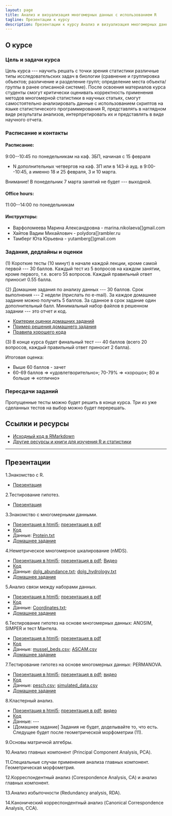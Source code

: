 ```yaml
---
layout: page
title: Анализ и визуализация многомерных данных с использованием R
tagline: Презентации к курсу
description: Презентации к курсу Анализ и визуализация многомерных данных с использованием R
---
```


## О курсе

### Цель и задачи курса

Цель курса --- научить решать с точки зрения статистики различные типы исследовательских задач в биологии (сравнение и группировка объектов; различение и разделение групп; определение места объекта/группы в ранее описанной системе). 
После освоения материалов курса студенты смогут критически оценивать корректность применения методов многомерной статистики в научных статьях, смогут самостоятельно анализировать данные с использованием скриптов на языке статистического программирования R, представлять в наглядном виде результаты анализов, интерпретировать их и представлять в виде научного отчета.

### Расписание и контакты

#### Расписание:

9:00--10:45 по понедельникам на каф. ЗБП, начиная с 15 февраля  
+ N дополнительных четвергов на каф. ЗП или в 143-й ауд. в 9:00--10:45, а именно 18 и 25 февраля, 3 и 10 марта.

Внимание! В понедельник 7 марта занятий не будет --- выходной.

#### Office hours: 

11:00--14:00 по понедельникам

#### Инструкторы: 

- Варфоломеева Марина Александровна -  marina.nikolaeva[]gmail.com
- Хайтов Вадим Михайлович - polydora[]rambler.ru
- Тамберг Юта Юрьевна - yutamberg[]gmail.com

### Задания, дедлайны и оценки

(1) Короткие тесты (10 минут) в начале каждой лекции, кроме самой первой --- 30 баллов. Каждый тест из 5 вопросов на каждом занятии, кроме первого, т.е. всего 55 вопросов. Каждый правильный ответ приносит 0.55 балла.

(2) Домашние задания по анализу данных --- 30 баллов. Срок выполнения --- 2 недели (прислать по e-mail). За каждое домашнее задание можно получить 5 баллов. За сданное в срок задание один дополнительный балл. Минимальный набор файлов в решенном задании --- это отчет и код.

- [Критерии оценки домашних заданий](pages/evaluation_criteria.html)
- [Пример решения домашнего задания](example-report.zip)
- [Правила хорошего кода](pages/coding_practices.html)

(3) В конце курса будет финальный тест --- 40 баллов (всего 20 вопросов, каждый правильный ответ приносит 2 балла).

Итоговая оценка:

- Выше 60 баллов - зачет
- 60-69 баллов => «удовлетворительно»; 70-79% => «хорошо»; 80 и больше => «отлично»

### Пересдачи заданий

Пропущенные тесты можно будет решить в конце курса.
Три из уже сделанных тестов на выбор можно будет перерешать.


## Ссылки и ресурсы

- [Исходный код в RMarkdown](http://github.com/varmara/multivar-course)
- [Другие ресурсы и книги для изучения R и статистики](pages/resources.html)

<!--

- [Как и где можно найти помощь с R и статистикой](pages/more_help.html)

-->

---

## Презентации

1.Знакомство с R.

- [Презентация](pages/01_introduction_to_r.html)

2.Тестирование гипотез.

- [Презентация](pages/02_hypothesis_testing.html)

3.Знакомство с многомерными данными.

- [Презентация в html5](pages/03_multivariate_data_and_dissimilarities.html); [презентация в pdf](pages/03_multivariate_data_and_dissimilarities.pdf)
- [Код](https://raw.githubusercontent.com/varmara/multivar-course/master/03_multivariate_data_and_dissimilarities.R)
- Данные: [Protein.txt](https://raw.githubusercontent.com/varmara/multivar-course/master/data/Protein.txt)
- [Домашнее задание](https://github.com/varmara/multivar-course/raw/master/tasks/task01.zip)

4.Неметрическое многомерное шкалирование (nMDS).

- [Презентация в html5](pages/04_nMDS.html); [презентация в pdf](pages/04_nMDS.pdf); [Видео](https://www.youtube.com/playlist?list=PL_m3ZHlVDNoq574p-bpZWeRTflnMhuJPK)
- [Код](https://raw.githubusercontent.com/varmara/multivar-course/master/04_nMDS.R)
- Данные: [dolg_abundance.txt](https://raw.githubusercontent.com/varmara/multivar-course/master/data/dolg_abundance.txt); [dolg_hydrology.txt](https://raw.githubusercontent.com/varmara/multivar-course/master/data/dolg_hydrology.txt)
- [Домашнее задание](https://github.com/varmara/multivar-course/raw/master/tasks/task02.zip)


5.Анализ связи между наборами данных.

- [Презентация в html5](pages/05_Mantel_correlation-based_methods.html); [презентация в pdf](pages/05_Mantel_correlation-based_methods.pdf)
- [Код](https://raw.githubusercontent.com/varmara/multivar-course/master/05_Mantel_correlation-based_methods.R)
- Данные: [Coordinates.txt](https://raw.githubusercontent.com/varmara/multivar-course/master/data/Coordinates.txt);
- [Домашнее задание](https://github.com/varmara/multivar-course/raw/master/tasks/task03.zip)

6.Тестирование гипотез на основе многомерных данных: ANOSIM, SIMPER и тест Мантела.

- [Презентация в html5](pages/06_ANOSIM_SIMPER.html); [презентация в pdf](pages/06_ANOSIM_SIMPER.pdf)
- [Код](https://raw.githubusercontent.com/varmara/multivar-course/master/06_ANOSIM_SIMPER.R)
- Данные: [mussel_beds.csv](https://raw.githubusercontent.com/varmara/multivar-course/master/data/mussel_beds.csv); [ASCAM.csv](https://raw.githubusercontent.com/varmara/multivar-course/master/data/ASCAM.csv)
- [Домашнее задание](https://github.com/varmara/multivar-course/raw/master/tasks/task04.zip)

7.Тестирование гипотез на основе многомерных данных: PERMANOVA. 

- [Презентация в html5](pages/07_perMANOVA.html); [презентация в pdf](pages/07_perMANOVA.pdf); [видео](https://www.youtube.com/playlist?list=PL_m3ZHlVDNopt38eYg7S885VGbohSaA_x)
- [Код](https://raw.githubusercontent.com/varmara/multivar-course/master/07_perMANOVA.R)
- Данные: [pesch.csv](https://raw.githubusercontent.com/varmara/multivar-course/master/data/pesch.csv); [simulated_data.csv](https://raw.githubusercontent.com/varmara/multivar-course/master/data/simulated_data.csv)
- [Домашнее задание](https://github.com/varmara/multivar-course/raw/master/tasks/task05.zip)

8.Кластерный анализ.

- [Презентация в html5](pages/08_cluster_analysis.html); [презентация в pdf](08_cluster_analysis.pdf); [видео](https://www.youtube.com/playlist?list=PL_m3ZHlVDNooSDNNFG03t6PxNFNHy382l)
- [Код](https://raw.githubusercontent.com/varmara/multivar-course/master/08_cluster_analysis.R)
- Данные: ---
- [Домашнее задание] Задания не будет, доделывайте то, что есть. Следущее будет после геометрической морфометрии (11).

9.Основы матричной алгебры.

<!--
- [Презентация в html5](pages/09_introduction_to_matrix_algebra.html); [презентация в pdf](pages/09_introduction_to_matrix_algebra.pdf)
- [Код](https://raw.githubusercontent.com/varmara/multivar-course/master/09_introduction_to_matrix_algebra.R)
- Данные: [XXXXX](https://raw.githubusercontent.com/varmara/multivar-course/master/data/XXXXX); [XXXXX](https://raw.githubusercontent.com/varmara/multivar-course/master/data/XXXXX)
-->

10.Анализ главных компонент (Principal Component Analysis, PCA).

<!--
- [Презентация в html5](pages/10_PCA.html); [презентация в pdf](pages/10_PCA.pdf)
- [Код](https://raw.githubusercontent.com/varmara/multivar-course/master/10_PCA.R)
- Данные: [XXXXX](https://raw.githubusercontent.com/varmara/multivar-course/master/data/XXXXX); [XXXXX](https://raw.githubusercontent.com/varmara/multivar-course/master/data/XXXXX)
-->

11.Специальные случаи применения анализа главных компонент. Геометрическая морфометрия.

<!--
- [Презентация в html5](pages/11_PCA_geometric_morphometrics.html); [презентация в pdf](pages/11_PCA_geometric_morphometrics.pdf)
- [Код](https://raw.githubusercontent.com/varmara/multivar-course/master/11_PCA_geometric_morphometrics.R)
- Данные: [XXXXX](https://raw.githubusercontent.com/varmara/multivar-course/master/data/XXXXX); [XXXXX](https://raw.githubusercontent.com/varmara/multivar-course/master/data/XXXXX)
- [Домашнее задание](https://github.com/varmara/multivar-course/raw/master/tasks/task06.zip)
-->

12.Корреспондентный анализ (Corespondence Analysis, CA) и анализ главных компонент.

<!--
- [Презентация в html5](pages/12_CA_vs_PCA.html); [презентация в pdf](pages/12_CA_vs_PCA.pdf)
- [Код](https://raw.githubusercontent.com/varmara/multivar-course/master/12_CA_vs_PCA.R)
- Данные: [XXXXX](https://raw.githubusercontent.com/varmara/multivar-course/master/data/XXXXX); [XXXXX](https://raw.githubusercontent.com/varmara/multivar-course/master/data/XXXXX)
- [Домашнее задание](https://github.com/varmara/multivar-course/raw/master/tasks/task07.zip)
-->

13.Анализ избыточности (Redundancy analysis, RDA).

<!--
- [Презентация в html5](pages/13_RDA.html); [презентация в pdf](pages/13_RDA.pdf)
- [Код](https://raw.githubusercontent.com/varmara/multivar-course/master/13_RDA.R)
- Данные: [XXXXX](https://raw.githubusercontent.com/varmara/multivar-course/master/data/XXXXX); [XXXXX](https://raw.githubusercontent.com/varmara/multivar-course/master/data/XXXXX)
- [Домашнее задание](https://github.com/varmara/multivar-course/raw/master/tasks/task08.zip)
-->

14.Канонический корреспондентный анализ (Canonical Correspondence Analysis, CCA).

<!--
- [Презентация в html5](pages/14_CCA.html); [презентация в pdf](pages/14_CCA.pdf)
- [Код](https://raw.githubusercontent.com/varmara/multivar-course/master/14_CCA.R)
- Данные: [XXXXX](https://raw.githubusercontent.com/varmara/multivar-course/master/data/XXXXX); [XXXXX](https://raw.githubusercontent.com/varmara/multivar-course/master/data/XXXXX)
- [Домашнее задание](https://github.com/varmara/multivar-course/raw/master/tasks/task09.zip)
-->


